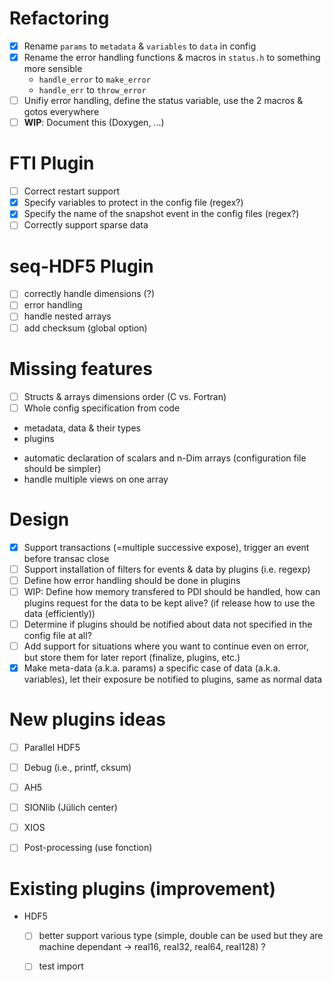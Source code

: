 # Refactoring
- [x] Rename `params` to `metadata` & `variables` to `data` in config
- [x] Rename the error handling functions & macros in `status.h` to something more
  sensible
    - `handle_error` to `make_error`
    - `handle_err` to `throw_error`
- [ ] Unifiy error handling, define the status variable, use the 2 macros & gotos
everywhere
- [ ] __WIP__: Document this (Doxygen, ...)

# FTI Plugin
- [ ] Correct restart support
- [x] Specify variables to protect in the config file (regex?)
- [x] Specify the name of the snapshot event in the config files (regex?)
- [ ] Correctly support sparse data

# seq-HDF5 Plugin
- [ ] correctly handle dimensions (?) 
- [ ] error handling
- [ ] handle nested arrays
- [ ] add checksum (global option)

# Missing features
- [ ] Structs & arrays dimensions order (C vs. Fortran)
- [ ] Whole config specification from code
 - metadata, data & their types
 - plugins
* automatic declaration of scalars and n-Dim arrays (configuration file should be simpler)
* handle multiple views on one array


# Design
- [x] Support transactions (=multiple successive expose), trigger an event before transac close
- [ ] Support installation of filters for events & data by plugins (i.e. regexp)
- [ ] Define how error handling should be done in plugins
- [ ] WIP: Define how memory transfered to PDI should be handled, how can plugins
  request for the data to be kept alive? (if release how to use the data (efficiently))
- [ ] Determine if plugins should be notified about data not specified in the
  config file at all?
- [ ] Add support for situations where you want to continue even on error, but
  store them for later report (finalize, plugins, etc.)
- [x] Make meta-data (a.k.a. params) a specific case of data (a.k.a. variables),
  let their exposure be notified to plugins, same as normal data

# New plugins ideas
- [ ] Parallel HDF5
- [ ] Debug (i.e., printf, cksum)
- [ ] AH5
- [ ] SIONlib (Jülich center) 
- [ ] XIOS 
- [ ] Post-processing (use fonction)


# Existing plugins (improvement)
* HDF5
   - [ ] better support various type (simple, double can be used but they are machine dependant -> real16, real32, real64, real128) ?
   - [ ] test import
    
